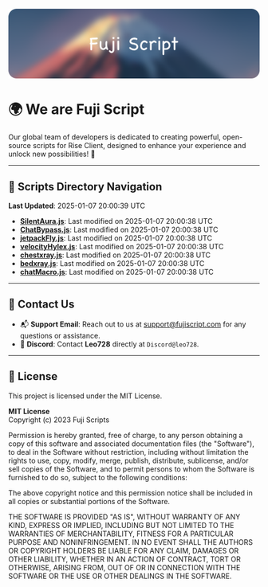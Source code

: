 ![Banner](.github/b.webp)

# 🌍 **We are Fuji Script**

Our global team of developers is dedicated to creating powerful, open-source scripts for Rise Client, designed to enhance your experience and unlock new possibilities! 🌟

---
<!-- SCRIPTS_NAVIGATION_START -->
## 📂 **Scripts Directory Navigation**

**Last Updated**: 2025-01-07 20:00:39 UTC

- **[SilentAura.js](scripts/SilentAura.js)**: Last modified on 2025-01-07 20:00:38 UTC
- **[ChatBypass.js](scripts/ChatBypass.js)**: Last modified on 2025-01-07 20:00:38 UTC
- **[jetpackFly.js](scripts/jetpackFly.js)**: Last modified on 2025-01-07 20:00:38 UTC
- **[velocityHylex.js](scripts/velocityHylex.js)**: Last modified on 2025-01-07 20:00:38 UTC
- **[chestxray.js](scripts/chestxray.js)**: Last modified on 2025-01-07 20:00:38 UTC
- **[bedxray.js](scripts/bedxray.js)**: Last modified on 2025-01-07 20:00:38 UTC
- **[chatMacro.js](scripts/chatMacro.js)**: Last modified on 2025-01-07 20:00:38 UTC

<!-- SCRIPTS_NAVIGATION_END -->

---

## 💬 **Contact Us**  
- 📬 **Support Email**: Reach out to us at [support@fujiscript.com](mailto:support@fujiscript.com) for any questions or assistance.  
- 💬 **Discord**: Contact **Leo728** directly at `Discord@leo728`.

---

## 📜 **License**

This project is licensed under the MIT License.  

**MIT License**  
Copyright (c) 2023 Fuji Scripts  

Permission is hereby granted, free of charge, to any person obtaining a copy of this software and associated documentation files (the "Software"), to deal in the Software without restriction, including without limitation the rights to use, copy, modify, merge, publish, distribute, sublicense, and/or sell copies of the Software, and to permit persons to whom the Software is furnished to do so, subject to the following conditions:  

The above copyright notice and this permission notice shall be included in all copies or substantial portions of the Software.  

THE SOFTWARE IS PROVIDED "AS IS", WITHOUT WARRANTY OF ANY KIND, EXPRESS OR IMPLIED, INCLUDING BUT NOT LIMITED TO THE WARRANTIES OF MERCHANTABILITY, FITNESS FOR A PARTICULAR PURPOSE AND NONINFRINGEMENT. IN NO EVENT SHALL THE AUTHORS OR COPYRIGHT HOLDERS BE LIABLE FOR ANY CLAIM, DAMAGES OR OTHER LIABILITY, WHETHER IN AN ACTION OF CONTRACT, TORT OR OTHERWISE, ARISING FROM, OUT OF OR IN CONNECTION WITH THE SOFTWARE OR THE USE OR OTHER DEALINGS IN THE SOFTWARE.  
